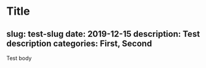 # Title
slug: test-slug
date: 2019-12-15
description: Test description
categories: First, Second
---
Test body